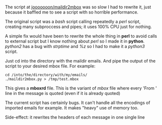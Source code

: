 The script at [jooooooon/maildir2mbox](https://github.com/jooooooon/maildir2mbox) was so slow I had to rewrite it, just because it baffled me to see a script with so horrible performance.

The original script was a *bash* script calling repeatedly a *perl* script, creating many subproccess and pipes; it uses 100% CPU just for nothing.

A simple fix would have been to rewrite the whole thing in **perl** to avoid calls to external script but I know nothing about *perl* so I made it in **python**. *python2* has a bug with *strptime* and *%z* so I had to make it a *python3* script.

Just cd into the directory with the maildir emails.
And pipe the output of the script to your desired mbox file.
For example:

	cd /into/the/directory/with/my/emails/
	./maildir2mbox.py > /tmp/test.mbox

This gives a **mboxrd** file. This is the variant of *mbox* file where every 'From ' line in the message is quoted (even if it is already quoted)

The current script has certainly bugs. It can't handle all the encodings of imported emails for example.
It makes "heavy" use of memory too.

Side-effect: it rewrites the headers of each message in one single line
